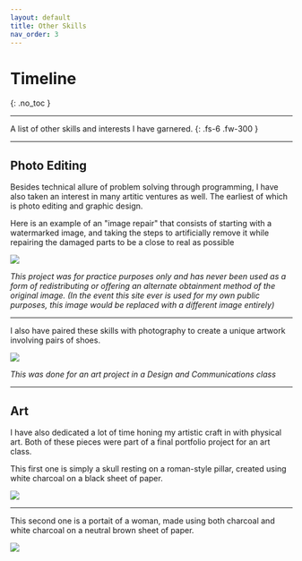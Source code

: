 ```yaml
---
layout: default
title: Other Skills
nav_order: 3
---
```


# Timeline
{: .no_toc }

---

A list of other skills and interests I have garnered.
{: .fs-6 .fw-300 }

---

## Photo Editing

Besides technical allure of problem solving through programming, I have also taken an interest in many artitic ventures as well. The earliest of which is photo editing and graphic design.

Here is an example of an "image repair" that consists of starting with a watermarked image, and taking the steps to artificially remove it while repairing the damaged parts to be a close to real as possible

![](../../assets/images/Arnold-edit.jpg)

*This project was for practice purposes only and has never been used as a form of redistributing or offering an alternate obtainment method of the original image. (In the event this site ever is used for my own public purposes, this image would be replaced with a different image entirely)*

---

I also have paired these skills with photography to create a unique artwork involving pairs of shoes.

![](../../assets/images/shounity.png)

*This was done for an art project in a Design and Communications class*


---

## Art

I have also dedicated a lot of time honing my artistic craft in with physical art. Both of these pieces were part of a final portfolio project for an art class.

This first one is simply a skull resting on a roman-style pillar, created using white charcoal on a black sheet of paper.

![](../../assets/images/5-Finished-Skull.png)

---

This second one is a portait of a woman, made using both charcoal and white charcoal on a neutral brown sheet of paper.

![](../../assets/images/6-Finished-Portrait.jpg)

